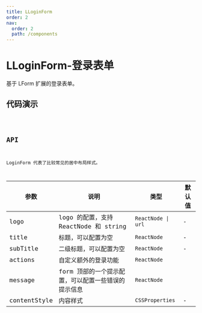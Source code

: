 ```yaml
---
title: LLoginForm
order: 2
nav:
  order: 2
  path: /components
---
```


# LLoginForm-登录表单

基于 LForm 扩展的登录表单。

## 代码演示

<code src='./demos/Demo1.tsx'>

## API

LoginForm 代表了比较常见的居中布局样式。

| 参数         | 说明                                                | 类型               | 默认值 |
| ------------ | --------------------------------------------------- | ------------------ | ------ |
| logo         | logo 的配置，支持 ReactNode 和 string               | `ReactNode \| url` | -      |
| title        | 标题，可以配置为空                                  | `ReactNode`        | -      |
| subTitle     | 二级标题，可以配置为空                              | `ReactNode`        | -      |
| actions      | 自定义额外的登录功能                                | `ReactNode`        |
| message      | form 顶部的一个提示配置，可以配置一些错误的提示信息 | `ReactNode`        |
| contentStyle | 内容样式                                            | `CSSProperties `   | -      |
